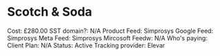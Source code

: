 # Scotch & Soda

Cost: £280.00
SST domain?: N/A
Product Feed: Simprosys
Google Feed: Simprosys
Meta Feed: Simprosys
Mircosoft Feedw: N/A
Who's paying: Client
Plan: N/A
Status: Active
Tracking provider: Elevar